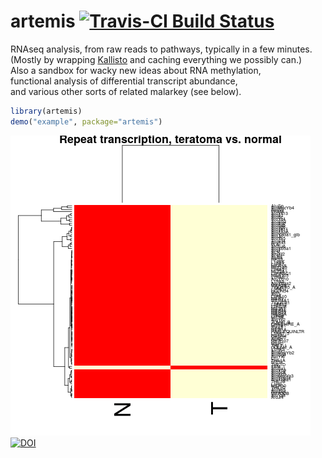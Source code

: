 # artemis [![Travis-CI Build Status](https://travis-ci.org/RamsinghLab/artemis.svg?branch=master)](https://travis-ci.org/RamsinghLab/artemis)  
RNAseq analysis, from raw reads to pathways, typically in a few minutes.  
(Mostly by wrapping [Kallisto](http://pachterlab.github.io/kallisto/) and caching everything we possibly can.)  
Also a sandbox for wacky new ideas about RNA methylation,  
functional analysis of differential transcript abundance,  
and various other sorts of related malarkey (see below).


```R
library(artemis)
demo("example", package="artemis")
```

![repeat expression](demo/example.png "Plot generated from example code")    
[![DOI](https://zenodo.org/badge/12352/RamsinghLab/artemis.svg)](http://dx.doi.org/10.5281/zenodo.18242)
